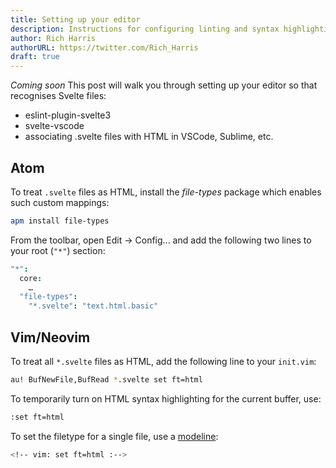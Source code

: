 ```yaml
---
title: Setting up your editor
description: Instructions for configuring linting and syntax highlighting
author: Rich Harris
authorURL: https://twitter.com/Rich_Harris
draft: true
---
```


*Coming soon* This post will walk you through setting up your editor so that recognises Svelte files:

* eslint-plugin-svelte3
* svelte-vscode
* associating .svelte files with HTML in VSCode, Sublime, etc.

## Atom

To treat `.svelte` files as HTML, install the *file-types* package which enables such custom mappings:

```bash
apm install file-types
```

From the toolbar, open Edit → Config... and add the following two lines to your root (`"*"`) section:

```cson
"*":
  core:
    …
  "file-types":
    "*.svelte": "text.html.basic"
```

## Vim/Neovim

To treat all `*.svelte` files as HTML, add the following line to your `init.vim`:

```bash
au! BufNewFile,BufRead *.svelte set ft=html
```

To temporarily turn on HTML syntax highlighting for the current buffer, use:

```bash
:set ft=html
```

To set the filetype for a single file, use a [modeline](https://vim.fandom.com/wiki/Modeline_magic):

```bash
<!-- vim: set ft=html :-->
```

